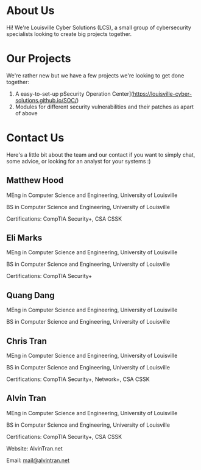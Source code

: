 # About Us
Hi! We're Louisville Cyber Solutions (LCS), a small group of cybersecurity specialists looking to create big projects together.
# Our Projects
We're rather new but we have a few projects we're looking to get done together:

1. A easy-to-set-up pSecurity Operation Center](https://louisville-cyber-solutions.github.io/SOC/)
2. Modules for different security vulnerabilities and their patches as apart of above 

# Contact Us
Here's a little bit about the team and our contact if you want to simply chat, some advice, or looking for an analyst for your systems :)

## Matthew Hood
MEng in Computer Science and Engineering, University of Louisville

BS in Computer Science and Engineering, University of Louisville

Certifications: CompTIA Security+, CSA CSSK

## Eli Marks
MEng in Computer Science and Engineering, University of Louisville

BS in Computer Science and Engineering, University of Louisville

Certifications: CompTIA Security+

## Quang Dang
MEng in Computer Science and Engineering, University of Louisville

BS in Computer Science and Engineering, University of Louisville

## Chris Tran
MEng in Computer Science and Engineering, University of Louisville

BS in Computer Science and Engineering, University of Louisville

Certifications: CompTIA Security+, Network+, CSA CSSK

## Alvin Tran
MEng in Computer Science and Engineering, University of Louisville

BS in Computer Science and Engineering, University of Louisville

Certifications: CompTIA Security+, CSA CSSK

Website: AlvinTran.net

Email: mail@alvintran.net

